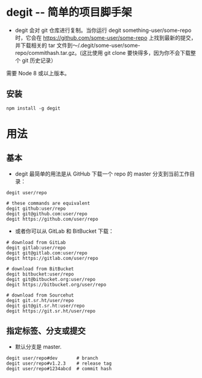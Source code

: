 # degit -- 简单的项目脚手架

* degit 会对 git 仓库进行复制。当你运行 degit something-user/some-repo 时，它会在 https://github.com/some-user/some-repo 上找到最新的提交，并下载相关的 tar 文件到～/.degit/some-user/some-repo/commithash.tar.gz。(这比使用 git clone 要快得多，因为你不会下载整个 git 历史记录）

需要 Node 8 或以上版本。

## 安装
```shell
npm install -g degit
```

# 用法
## 基本

* degit 最简单的用法是从 GitHub 下载一个 repo 的 master 分支到当前工作目录：
```shell
degit user/repo

# these commands are equivalent
degit github:user/repo
degit git@github.com:user/repo
degit https://github.com/user/repo
```
* 或者你可以从 GitLab 和 BitBucket 下载：
```shell
# download from GitLab
degit gitlab:user/repo
degit git@gitlab.com:user/repo
degit https://gitlab.com/user/repo

# download from BitBucket
degit bitbucket:user/repo
degit git@bitbucket.org:user/repo
degit https://bitbucket.org/user/repo

# download from Sourcehut
degit git.sr.ht/user/repo
degit git@git.sr.ht:user/repo
degit https://git.sr.ht/user/repo
```
## 指定标签、分支或提交
* 默认分支是 master.
```shell
degit user/repo#dev       # branch
degit user/repo#v1.2.3    # release tag
degit user/repo#1234abcd  # commit hash
```